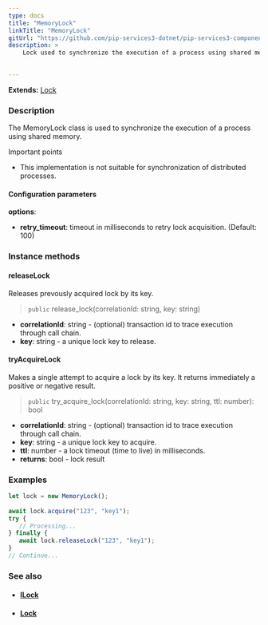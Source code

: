 ```yaml
---
type: docs
title: "MemoryLock"
linkTitle: "MemoryLock"
gitUrl: "https://github.com/pip-services3-dotnet/pip-services3-components-dotnet"
description: >
    Lock used to synchronize the execution of a process using shared memory.

    
---
```


**Extends:** [Lock](../lock)

### Description

The MemoryLock class is used to synchronize the execution of a process using shared memory.

Important points

- This implementation is not suitable for synchronization of distributed processes.

#### Configuration parameters
**options**:
- **retry_timeout**: timeout in milliseconds to retry lock acquisition. (Default: 100)


### Instance methods

#### releaseLock
Releases prevously acquired lock by its key.

> `public` release_lock(correlationId: string, key: string)

- **correlationId**: string - (optional) transaction id to trace execution through call chain.
- **key**: string - a unique lock key to release.


#### tryAcquireLock
Makes a single attempt to acquire a lock by its key.
It returns immediately a positive or negative result.

> `public` try_acquire_lock(correlationId: string, key: string, ttl: number): bool

- **correlationId**: string - (optional) transaction id to trace execution through call chain.
- **key**: string - a unique lock key to acquire.
- **ttl**: number - a lock timeout (time to live) in milliseconds.
- **returns**: bool - lock result

### Examples

```typescript
let lock = new MemoryLock();
   
await lock.acquire("123", "key1");
try {
   // Processing...
} finally {
   await lock.releaseLock("123", "key1");
}
// Continue...

```

### See also
- #### [ILock](../ilock)
- #### [Lock](../lock)
